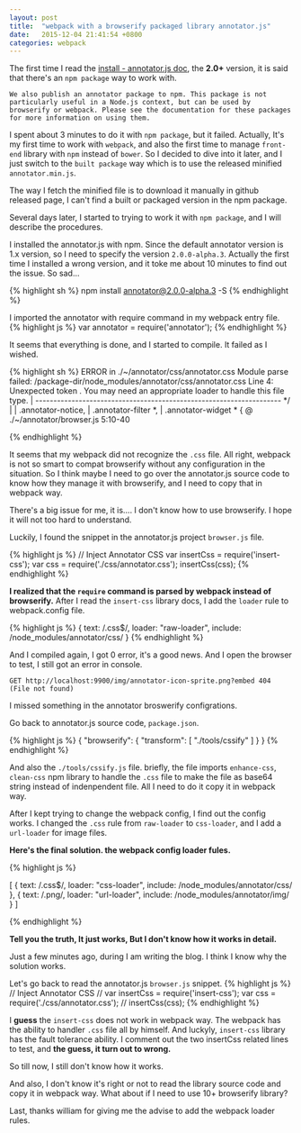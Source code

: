 ```yaml
---
layout: post
title:  "webpack with a browserify packaged library annotator.js"
date:   2015-12-04 21:41:54 +0800
categories: webpack
---
```



The first time I read the [install - annotator.js doc][annotator-install], the **2.0+** version, it is said that there's an `npm package` way to  work with.

```
We also publish an annotator package to npm. This package is not particularly useful in a Node.js context, but can be used by browserify or webpack. Please see the documentation for these packages for more information on using them.
```

I spent about 3 minutes to do it with `npm package`, but it failed. Actually, It's my first time to work with `webpack`, and also the first time to manage `front-end` library with `npm` instead of `bower`. So I decided to dive into it later, and I just switch to the `built package` way which is to use the released minified `annotator.min.js`.

The way I fetch the minified file is to download it manually in github released page, I can't find a built or packaged version in the npm package.

Several days later, I started to trying to work it with `npm package`, and I will describe the procedures.


I installed the annotator.js with npm. Since the default annotator version is 1.x version, so I need to specify the version `2.0.0-alpha.3`. Actually the first time I installed a wrong version, and it toke me about 10 minutes to find out the issue. So sad...

{% highlight sh %}
npm install annotator@2.0.0-alpha.3 -S
{% endhighlight %}

I imported the annotator with require command in my webpack entry file.
{% highlight js %}
var annotator = require('annotator');
{% endhighlight %}

It seems that everything is done, and I started to compile. It failed as I wished. 

{% highlight sh %}
ERROR in ./~/annotator/css/annotator.css
Module parse failed: /package-dir/node_modules/annotator/css/annotator.css Line 4: Unexpected token .
You may need an appropriate loader to handle this file type.
| -------------------------------------------------------------------- */
|
| .annotator-notice,
| .annotator-filter *,
| .annotator-widget * {
 @ ./~/annotator/browser.js 5:10-40

{% endhighlight %}

It seems that my webpack did not recognize the `.css` file. All right, webpack is not so smart to compat browserify without any configuration in the situation. So I think maybe I need to go over the annotator.js source code to know how they manage it with browserify, and I need to copy that in webpack way. 

There's a big issue for me, it is.... I don't know how to use browserify. I hope it will not too hard to understand.

Luckily, I found the snippet in the annotator.js project `browser.js` file.

{% highlight js %}
// Inject Annotator CSS
var insertCss = require('insert-css');
var css = require('./css/annotator.css');
insertCss(css);
{% endhighlight %}

**I realized that the `require` command is parsed by webpack instead of browserify.** After I read the `insert-css` library docs, I add the `loader` rule to webpack.config file.

{% highlight js %}
{
  text: /\.css$/,
  loader: "raw-loader",
  include: /node_modules\/annotator\/css/
}
{% endhighlight %}

And I compiled again, I got 0 error, it's a good news. And I open the browser to test, I still got an error in console.

```
GET http://localhost:9900/img/annotator-icon-sprite.png?embed 404 (File not found)
```

I missed something in the annotator broswerify configrations. 

Go back to annotator.js source code, `package.json`.

{% highlight js %}
{
    "browserify": {
        "transform": [
          "./tools/cssify"
        ]
    }
}
{% endhighlight %}

And also the `./tools/cssify.js` file. briefly, the file imports `enhance-css`, `clean-css` npm library to handle the `.css` file to make the file as base64 string instead of indenpendent file. All I need to do it copy it in webpack way.

After I kept trying to change the webpack config, I find out the config works. I changed the `.css` rule from `raw-loader` to `css-loader`, and I add a `url-loader` for image files.

**Here's the final solution. the webpack config loader fules.**

{% highlight js %}

[
  {
    text: /\.css$/,
    loader: "css-loader",
    include: /node_modules\/annotator\/css/
  },
  {
    text: /\.png/,
    loader: "url-loader",
    include: /node_modules\/annotator\/img/
  }
]

{% endhighlight %}

**Tell you the truth, It just works, But I don't know how it works in detail.**

Just a few minutes ago, during I am writing the blog. I think I know why the solution works. 

Let's go back to read the annotator.js `browser.js` snippet.
{% highlight js %}
// Inject Annotator CSS
// var insertCss = require('insert-css');
var css = require('./css/annotator.css');
// insertCss(css);
{% endhighlight %}

I **guess** the `insert-css` does not work in webpack way. The webpack has the ability to handler `.css` file all by himself. And luckyly, `insert-css` library has the fault tolerance ability.  I comment out the two insertCss related lines to test, and **the guess, it turn out to wrong.** 

So till now, I still don't know how it works. 

And also, I don't know it's right or not to read the library source code and copy it in webpack way. What about if I need to use 10+ browserify library?

Last, thanks william for giving me the advise to add the webpack loader rules.


[annotator-install]: http://docs.annotatorjs.org/en/latest/installing.html
